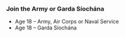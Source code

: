 ###  Join the Army or Garda Síochána

  * Age 18 – Army, Air Corps or Naval Service 
  * Age 18 – Garda Síochána 
